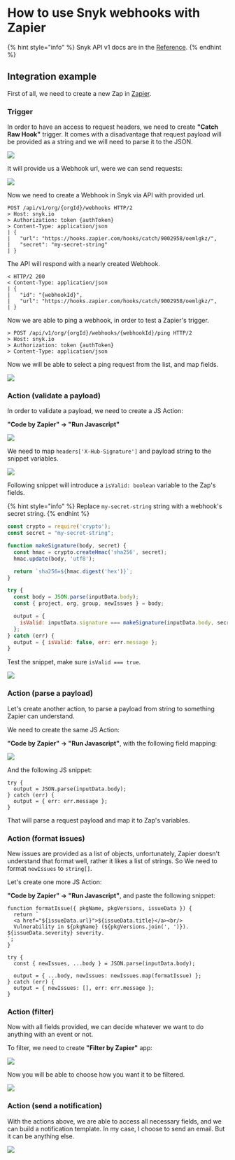 # How to use Snyk webhooks with Zapier

{% hint style="info" %}
Snyk API v1 docs are in the [Reference](../../../reference/).
{% endhint %}

## ​Integration example

First of all, we need to create a new Zap in [Zapier](https://zapier.com).

### Trigger

In order to have an access to request headers, we need to create **"Catch Raw Hook"** trigger. It comes with a disadvantage that request payload will be provided as a string and we will need to parse it to the JSON.

![](<../../../../.gitbook/assets/untitled (1) (1) (1) (1) (1) (1) (1).png>)

It will provide us a Webhook url, were we can send requests:

![](https://partner-workshop-assets.s3.us-east-2.amazonaws.com/untitled-1%20\(1\).png)

Now we need to create a Webhook in Snyk via API with provided url.

```
POST /api/v1/org/{orgId}/webhooks HTTP/2
> Host: snyk.io
> Authorization: token {authToken}
> Content-Type: application/json
| {
|   "url": "https://hooks.zapier.com/hooks/catch/9002958/oemlgkz/",
|   "secret": "my-secret-string"
| }
```

The API will respond with a nearly created Webhook.

```
< HTTP/2 200 
< Content-Type: application/json
| {
|   "id": "{webhookId}",
|   "url": "https://hooks.zapier.com/hooks/catch/9002958/oemlgkz/",
| }
```

Now we are able to ping a webhook, in order to test a Zapier's trigger.

```
> POST /api/v1/org/{orgId}/webhooks/{webhookId}/ping HTTP/2
> Host: snyk.io
> Authorization: token {authToken}
> Content-Type: application/json
```

Now we will be able to select a ping request from the list, and map fields.

![](https://partner-workshop-assets.s3.us-east-2.amazonaws.com/untitled-2%20\(1\).png)

### Action (validate a payload)

In order to validate a payload, we need to create a JS Action:

**"Code by Zapier" → "Run Javascript"**

![](https://partner-workshop-assets.s3.us-east-2.amazonaws.com/untitled-3%20\(1\).png)

We need to map `headers['X-Hub-Signature']` and payload string to the snippet variables.

![](https://partner-workshop-assets.s3.us-east-2.amazonaws.com/untitled-4%20\(1\).png)

Following snippet will introduce a `isValid: boolean` variable to the Zap's fields.

{% hint style="info" %}
Replace `my-secret-string` string with a webhook's secret string.
{% endhint %}

```javascript
const crypto = require('crypto');
const secret = "my-secret-string";

function makeSignature(body, secret) {
  const hmac = crypto.createHmac('sha256', secret);
  hmac.update(body, 'utf8');

  return `sha256=${hmac.digest('hex')}`;
}

try {
  const body = JSON.parse(inputData.body);
  const { project, org, group, newIssues } = body;

  output = { 
    isValid: inputData.signature === makeSignature(inputData.body, secret)
  };
} catch (err) {
  output = { isValid: false, err: err.message };
}
```

Test the snippet, make sure `isValid === true`.

![](https://partner-workshop-assets.s3.us-east-2.amazonaws.com/untitled-5%20\(1\).png)

### Action (parse a payload)

Let's create another action, to parse a payload from string to something Zapier can understand.

We need to create the same JS Action:

**"Code by Zapier" → "Run Javascript"**, with the following field mapping:

![](https://partner-workshop-assets.s3.us-east-2.amazonaws.com/untitled-6%20\(1\).png)

And the following JS snippet:

```
try {
  output = JSON.parse(inputData.body);
} catch (err) {
  output = { err: err.message };
}
```

That will parse a request payload and map it to Zap's variables.

### Action (format issues)

New issues are provided as a list of objects, unfortunately, Zapier doesn't understand that format well, rather it likes a list of strings. So We need to format `newIssues` to `string[]`.

Let's create one more JS Action:

**"Code by Zapier" → "Run Javascript"**, and paste the following snippet:

```
function formatIssue({ pkgName, pkgVersions, issueData }) {
  return `
  <a href="${issueData.url}">${issueData.title}</a><br/>
  Vulnerability in ${pkgName} (${pkgVersions.join(', ')}). ${issueData.severity} severity.
`;
}

try {
  const { newIssues, ...body } = JSON.parse(inputData.body);

  output = { ...body, newIssues: newIssues.map(formatIssue) };
} catch (err) {
  output = { newIssues: [], err: err.message };
}
```

### Action (filter)

Now with all fields provided, we can decide whatever we want to do anything with an event or not.

To filter, we need to create **"Filter by Zapier"** app:

![](https://partner-workshop-assets.s3.us-east-2.amazonaws.com/untitled-7%20\(1\).png)

Now you will be able to choose how you want it to be filtered.

![](https://partner-workshop-assets.s3.us-east-2.amazonaws.com/untitled-8%20\(1\).png)

### Action (send a notification)

With the actions above, we are able to access all necessary fields, and we can build a notification template. In my case, I choose to send an email. But it can be anything else.

![](https://partner-workshop-assets.s3.us-east-2.amazonaws.com/untitled-9%20\(1\).png)
